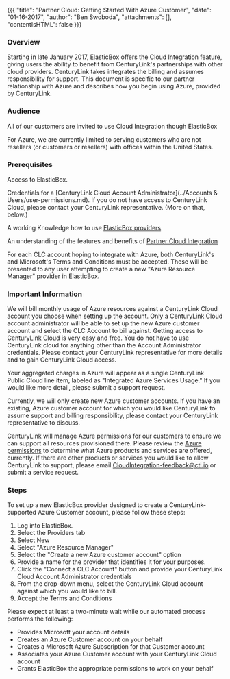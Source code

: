 {{{
  "title": "Partner Cloud: Getting Started With Azure Customer",
  "date": "01-16-2017",
  "author": "Ben Swoboda",
  "attachments": [],
  "contentIsHTML": false
}}}

### Overview

Starting in late January 2017, ElasticBox offers the Cloud Integration feature, giving users the ability to benefit from CenturyLink's partnerships with other cloud providers. CenturyLink takes integrates the billing  and assumes responsibility for support. This document is specific to our partner relationship with Azure and describes how you begin using Azure, provided by CenturyLink.

### Audience

All of our customers are invited to use Cloud Integration though ElasticBox

For Azure, we are currently limited to serving customers who are not resellers (or customers or resellers) with offices within the United States.

### Prerequisites

Access to ElasticBox.

Credentials for a [CenturyLink Cloud Account Administrator](../Accounts & Users/user-permissions.md). If you do not have access to CenturyLink Cloud, please contact your CenturyLink representative. (More on that, below.)

A working Knowledge how to use [ElasticBox providers](https://ElasticBox.com/documentation/core-concepts/providers/).

An understanding of the features and benefits of [Partner Cloud Integration](../ElasticBox/partner-cloud-integration.md)

For each CLC account hoping to integrate with Azure, both CenturyLink's and Microsoft's Terms and Conditions must be accepted. These will be presented to any user attempting to create a new "Azure Resource Manager" provider in ElasticBox.


### Important Information

We will bill monthly usage of Azure resources against a CenturyLink Cloud account you choose when setting up the account. Only a CenturyLink Cloud account administrator will be able to set up the new Azure customer account and select the CLC Account to bill against. Getting access to CenturyLink Cloud is very easy and free. You do not have to use CenturyLink cloud for anything other than the Account Administrator credentials. Please contact your CenturyLink representative for more details and to gain CenturyLink Cloud access.

Your aggregated charges in Azure will appear as a single CenturyLink Public Cloud line item, labeled as "Integrated Azure Services Usage." If you would like more detail, please submit a support request.

Currently, we will only create new Azure customer accounts. If you have an existing, Azure customer account for which you would like CenturyLink to assume support and billing responsibility, please contact your CenturyLink representative to discuss.

CenturyLink will manage Azure permissions for our customers to ensure we can support all resources provisioned there. Please review the [Azure permissions](../elasticbox/partner-cloud-integration-azure-permissions.md) to determine what Azure products and services are offered, currently. If there are other products or services you would like to allow CenturyLink to support, please email CloudIntegration-feedback@ctl.io or submit a service request.


### Steps

To set up a new ElasticBox provider designed to create a CenturyLink-supported Azure Customer account, please follow these steps:

1. Log into ElasticBox.
2. Select the Providers tab
3. Select New
4. Select "Azure Resource Manager"
5. Select the "Create a new Azure customer account" option
6. Provide a name for the provider that identifies it for your purposes.
7. Click the "Connect a CLC Account" button and provide your CenturyLink Cloud Account Administrator credentials
8. From the drop-down menu, select the CenturyLink Cloud account against which you would like to bill.
9. Accept the Terms and Conditions

Please expect at least a two-minute wait while our automated process performs the following:

* Provides Microsoft your account details
* Creates an Azure Customer account on your behalf
* Creates a Microsoft Azure Subscription for that Customer account
* Associates your Azure Customer account with your CenturyLink Cloud account
* Grants ElasticBox the appropriate permissions to work on your behalf
